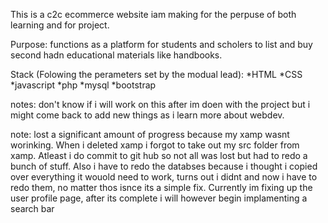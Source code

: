 This is a c2c ecommerce website iam making for the perpuse of both learning and for project.

Purpose: functions as a platform for students and scholers to list and buy second hadn educational materials like handbooks.

Stack (Folowing the perameters set by the modual lead):
*HTML
*CSS
*javascript
*php
*mysql
*bootstrap

notes: don't know if i will work on this after im doen with the project but 
i might come back to add new things as i learn more about webdev.

note: lost a significant amount of progress because my xamp wasnt worinking.
When i deleted xamp i forgot to take out my src folder from xamp.
Atleast i do commit to git hub so not all was lost but had to redo a bunch of stuff.
Also i have to redo the databses because i thought i copied over everything it wouold need to work,
turns out i didnt and now i have to redo them, no matter thos isnce its a simple fix.
Currently im fixing up the user profile page, after its complete i will however begin implamenting a search bar